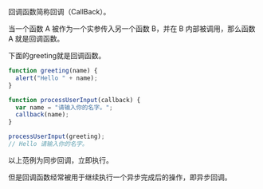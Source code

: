 回调函数简称回调（CallBack）。

当一个函数 A 被作为一个实参传入另一个函数 B，并在 B 内部被调用，那么函数 A 就是回调函数。

下面的greeting就是回调函数。

```jsx
function greeting(name) {
  alert("Hello " + name);
}

function processUserInput(callback) {
  var name = "请输入你的名字。";
  callback(name);
}

processUserInput(greeting);
// Hello 请输入你的名字。
```

以上范例为同步回调，立即执行。

但是回调函数经常被用于继续执行一个异步完成后的操作，即异步回调。
